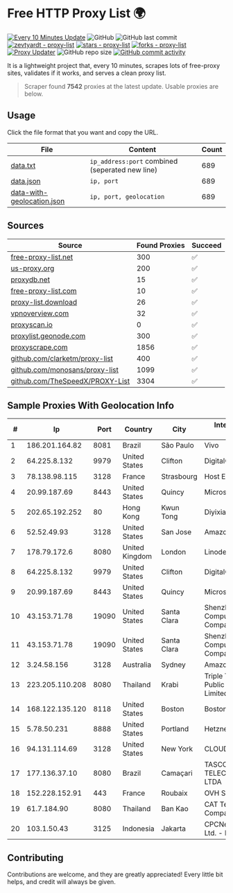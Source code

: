 
# Free HTTP Proxy List 🌍

[![Every 10 Minutes Update](https://github.com/mertguvencli/http-proxy-list/actions/workflows/main.yml/badge.svg?branch=main)](https://github.com/mertguvencli/http-proxy-list/actions/workflows/main.yml)
![GitHub](https://img.shields.io/github/license/mertguvencli/http-proxy-list)
![GitHub last commit](https://img.shields.io/github/last-commit/mertguvencli/http-proxy-list)
[![zevtyardt - proxy-list](https://img.shields.io/static/v1?label=zevtyardt&message=proxy-list&color=blue&logo=github)](https://github.com/zevtyardt/proxy-list "Go to GitHub repo")
[![stars - proxy-list](https://img.shields.io/github/stars/zevtyardt/proxy-list?style=social)](https://github.com/zevtyardt/proxy-list)
[![forks - proxy-list](https://img.shields.io/github/forks/zevtyardt/proxy-list?style=social)](https://github.com/zevtyardt/proxy-list)
[![Proxy Updater](https://github.com/zevtyardt/proxy-list/workflows/Proxy%20Updater/badge.svg)](https://github.com/zevtyardt/proxy-list/actions?query=workflow:"Proxy+Updater")
![GitHub repo size](https://img.shields.io/github/repo-size/zevtyardt/proxy-list)
[![GitHub commit activity](https://img.shields.io/github/commit-activity/m/zevtyardt/proxy-list?logo=commits)](https://github.com/zevtyardt/proxy-list/commits/main)

It is a lightweight project that, every 10 minutes, scrapes lots of free-proxy sites, validates if it works, and serves a clean proxy list.

> Scraper found **7542** proxies at the latest update. Usable proxies are below.

## Usage

Click the file format that you want and copy the URL.

|File|Content|Count|
|----|-------|-----|
|[data.txt](https://raw.githubusercontent.com/mertguvencli/http-proxy-list/main/proxy-list/data.txt)|`ip_address:port` combined (seperated new line)|689|
|[data.json](https://raw.githubusercontent.com/mertguvencli/http-proxy-list/main/proxy-list/data.json)|`ip, port`|689|
|[data-with-geolocation.json](https://raw.githubusercontent.com/mertguvencli/http-proxy-list/main/proxy-list/data-with-geolocation.json)|`ip, port, geolocation`|689|

## Sources

|Source|Found Proxies|Succeed|
|------|-------------|-------|
|[free-proxy-list.net](https://free-proxy-list.net)|300|✅|
|[us-proxy.org](https://www.us-proxy.org)|200|✅|
|[proxydb.net](http://proxydb.net)|15|✅|
|[free-proxy-list.com](https://free-proxy-list.com/?page=&port=&type%5B%5D=http&type%5B%5D=https&up_time=0&search=Search)|10|✅|
|[proxy-list.download](https://www.proxy-list.download/HTTP)|26|✅|
|[vpnoverview.com](https://vpnoverview.com/privacy/anonymous-browsing/free-proxy-servers)|32|✅|
|[proxyscan.io](https://www.proxyscan.io)|0|✅|
|[proxylist.geonode.com](https://proxylist.geonode.com/api/proxy-list?limit=300&page=1&sort_by=lastChecked&sort_type=desc&protocols=http,https)|300|✅|
|[proxyscrape.com](https://api.proxyscrape.com/v2/?request=displayproxies&protocol=http&timeout=10000&country=all&ssl=all&anonymity=all)|1856|✅|
|[github.com/clarketm/proxy-list](https://raw.githubusercontent.com/clarketm/proxy-list/master/proxy-list-raw.txt)|400|✅|
|[github.com/monosans/proxy-list](https://raw.githubusercontent.com/monosans/proxy-list/main/proxies/http.txt)|1099|✅|
|[github.com/TheSpeedX/PROXY-List](https://raw.githubusercontent.com/TheSpeedX/PROXY-List/master/http.txt)|3304|✅|


## Sample Proxies With Geolocation Info

|#|Ip|Port|Country|City|Internet Service Provider|
|-|--|----|-------|----|-------------------------|
|1|186.201.164.82|8081|Brazil|São Paulo|Vivo|
|2|64.225.8.132|9979|United States|Clifton|DigitalOcean, LLC|
|3|78.138.98.115|3128|France|Strasbourg|Host Europe GmbH|
|4|20.99.187.69|8443|United States|Quincy|Microsoft Corporation|
|5|202.65.192.252|80|Hong Kong|Kwun Tong|Diyixian.com Limited|
|6|52.52.49.93|3128|United States|San Jose|Amazon.com, Inc.|
|7|178.79.172.6|8080|United Kingdom|London|Linode|
|8|64.225.8.132|9979|United States|Clifton|DigitalOcean, LLC|
|9|20.99.187.69|8443|United States|Quincy|Microsoft Corporation|
|10|43.153.71.78|19090|United States|Santa Clara|Shenzhen Tencent Computer Systems Company Limited|
|11|43.153.71.78|19090|United States|Santa Clara|Shenzhen Tencent Computer Systems Company Limited|
|12|3.24.58.156|3128|Australia|Sydney|Amazon.com, Inc.|
|13|223.205.110.208|8080|Thailand|Krabi|Triple T Broadband Public Company Limited|
|14|168.122.135.120|8118|United States|Boston|Boston University|
|15|5.78.50.231|8888|United States|Portland|Hetzner Online GmbH|
|16|94.131.114.69|3128|United States|New York|CLOUD LEASE Ltd|
|17|177.136.37.10|8080|Brazil|Camaçari|TASCOM TELECOMUNICAÇÕES LTDA|
|18|152.228.152.91|443|France|Roubaix|OVH SAS|
|19|61.7.184.90|8080|Thailand|Ban Kao|CAT Telecom Public Company Limited|
|20|103.1.50.43|3125|Indonesia|Jakarta|CPCNet Hong Kong Ltd. - IP Administrator|



## Contributing

Contributions are welcome, and they are greatly appreciated! Every
little bit helps, and credit will always be given.


